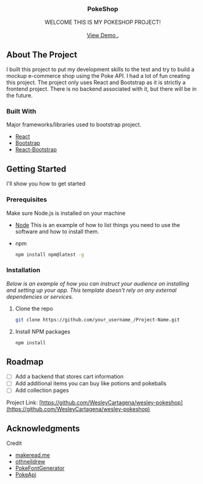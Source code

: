                         






















































 
<br/>
<div align="center">
<h3 align="center">PokeShop</h3>
<p align="center">
WELCOME THIS IS MY POKESHOP PROJECT!
<br/>
<br/>
<a href="https://wesleycartagena.com/wesley-pokeshop/">View Demo .</a>  
</p>
</div>

 ## About The Project

I built this project to put my development skills to the test and try to build a mockup e-commerce shop using the Poke API. I had a lot of fun creating this project. The project only uses React and Bootstrap as it is strictly a frontend project. There is no backend associated with it, but there will be in the future.

 ### Built With

Major frameworks/libraries used to bootstrap project.

- [React](https://reactjs.org)
- [Bootstrap](https://getbootstrap.com)
- [React-Bootstrap](https://react-bootstrap.netlify.app/)

 ## Getting Started

I'll show you how to get started

 ### Prerequisites

 Make sure Node.js is installed on your machine
- [Node](https://nodejs.org/en)
This is an example of how to list things you need to use the software and how to install them.

- npm
  ```sh
  npm install npm@latest -g
  ```
 ### Installation

_Below is an example of how you can instruct your audience on installing and setting up your app. This template doesn't rely on any external dependencies or services._

1. Clone the repo
   ```sh
   git clone https://github.com/your_username_/Project-Name.git
   ```
2. Install NPM packages
   ```sh
   npm install
   ```
 ## Roadmap

- [ ] Add a backend that stores cart information
- [ ] Add additional items you can buy like potions and pokeballs
- [ ] Add collection pages

Project Link: [https://github.com/WesleyCartagena/wesley-pokeshop](https://github.com/WesleyCartagena/wesley-pokeshop)
 ## Acknowledgments
Credit

- [makeread.me](https://github.com/ShaanCoding/ReadME-Generator)
- [othneildrew](https://github.com/othneildrew/Best-README-Template)
- [PokeFontGenerator](https://pokemon-fonts-generator.netlify.app/)
- [PokeApi](https://pokeapi.co/)
